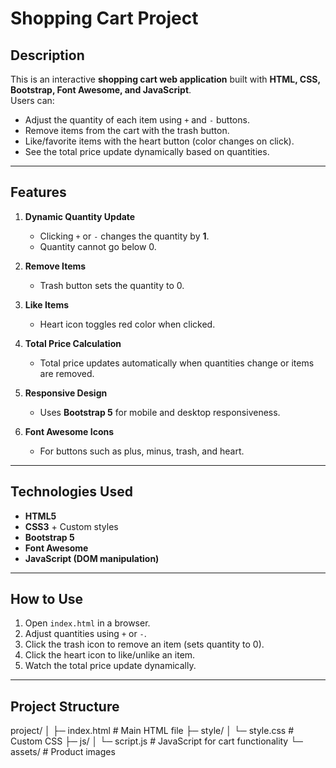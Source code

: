 # Shopping Cart Project

## Description
This is an interactive **shopping cart web application** built with **HTML, CSS, Bootstrap, Font Awesome, and JavaScript**.  
Users can:

- Adjust the quantity of each item using `+` and `-` buttons.  
- Remove items from the cart with the trash button.  
- Like/favorite items with the heart button (color changes on click).  
- See the total price update dynamically based on quantities.  

---

## Features

1. **Dynamic Quantity Update**  
   - Clicking `+` or `-` changes the quantity by **1**.  
   - Quantity cannot go below 0.  

2. **Remove Items**  
   - Trash button sets the quantity to 0.  

3. **Like Items**  
   - Heart icon toggles red color when clicked.  

4. **Total Price Calculation**  
   - Total price updates automatically when quantities change or items are removed.  

5. **Responsive Design**  
   - Uses **Bootstrap 5** for mobile and desktop responsiveness.  

6. **Font Awesome Icons**  
   - For buttons such as plus, minus, trash, and heart.  

---

## Technologies Used

- **HTML5**  
- **CSS3** + Custom styles  
- **Bootstrap 5**  
- **Font Awesome**  
- **JavaScript (DOM manipulation)**  

---

## How to Use

1. Open `index.html` in a browser.  
2. Adjust quantities using `+` or `-`.  
3. Click the trash icon to remove an item (sets quantity to 0).  
4. Click the heart icon to like/unlike an item.  
5. Watch the total price update dynamically.  

---

## Project Structure

project/
│
├─ index.html # Main HTML file
├─ style/
│ └─ style.css # Custom CSS
├─ js/
│ └─ script.js # JavaScript for cart functionality
└─ assets/ # Product images